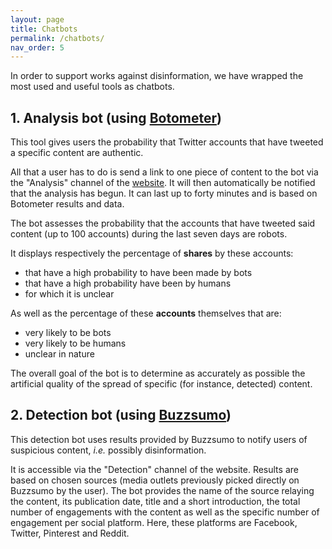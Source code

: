 ```yaml
---
layout: page
title: Chatbots
permalink: /chatbots/
nav_order: 5
---
```


In order to support works against disinformation, we have wrapped the most used and useful tools as chatbots.

## 1. Analysis bot (using [Botometer](hhttps://desinfo.quaidorsay.fr/encyclopedia/detection/social-bots/#1-botometer))

This tool gives users the probability that Twitter accounts that have tweeted a specific content are authentic.

All that a user has to do is send a link to one piece of content to the bot via the "Analysis" channel of the [website](https://desinfo.quaidorsay.fr). It will then automatically be notified that the analysis has begun. It can last up to forty minutes and is based on Botometer results and data.

The bot assesses the probability that the accounts that have tweeted said content (up to 100 accounts) during the last seven days are robots.

It displays respectively the percentage of **shares** by these accounts:
- that have a high probability to have been made by bots
- that have a high probability have been by humans
- for which it is unclear

As well as the percentage of these **accounts** themselves that are:
- very likely to be bots
- very likely to be humans
- unclear in nature

The overall goal of the bot is to determine as accurately as possible the artificial quality of the spread of specific (for instance, detected) content.

## 2. Detection bot (using [Buzzsumo](https://desinfo.quaidorsay.fr/encyclopedia/detection/Commercial-trends-tools#3-buzzsumo))

This detection bot uses results provided by Buzzsumo to notify users of suspicious content, _i.e._ possibly disinformation.

It is accessible via the "Detection" channel of the website. Results are based on chosen sources (media outlets previously picked directly on Buzzsumo by the user). The bot provides the name of the source relaying the content, its publication date, title and a short introduction, the total number of engagements with the content as well as the specific number of engagement per social platform. Here, these platforms are Facebook, Twitter, Pinterest and Reddit.
